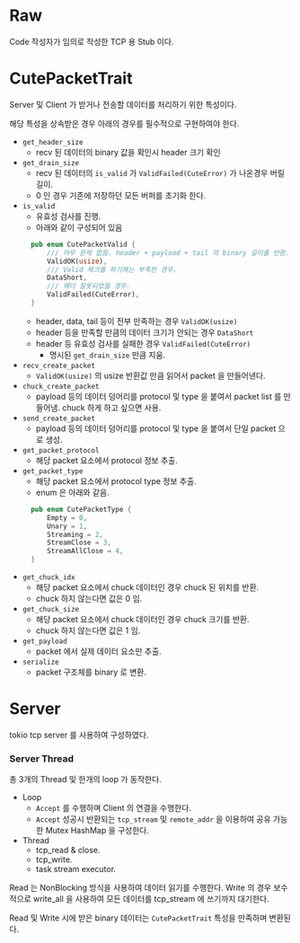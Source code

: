 # Raw
Code 작성자가 임의로 작성한 TCP 용 Stub 이다. 

# CutePacketTrait
Server 및 Client 가 받거나 전송할 데이터를 처리하기 위한 특성이다.

해당 특성을 상속받은 경우 아래의 경우를 필수적으로 구현하여야 한다.
+ `get_header_size`
  + recv 된 데이터의 binary 값을 확인시 header 크기 확인
+ `get_drain_size`
  + recv 된 데이터의 `is_valid` 가 `ValidFailed(CuteError)` 가 나온경우 버릴 길이.
  + 0 인 경우 기존에 저장하던 모든 버퍼를 초기화 한다.
+ `is_valid`
  + 유효성 검사를 진행.
  + 아래와 같이 구성되어 있음
  ```rust
    pub enum CutePacketValid {
        /// 아무 문제 없음. header + payload + tail 의 binary 길이를 반환.
        ValidOK(usize),
        /// Valid 체크를 하기에는 부족한 경우.
        DataShort,
        /// 헤더 잘못되었을 경우.
        ValidFailed(CuteError),
    }
  ```
  + header, data, tail 등이 전부 만족하는 경우 `ValidOK(usize)`
  + header 등을 만족할 만큼의 데이터 크기가 안되는 경우 `DataShort`
  + header 등 유효성 검사를 실패한 경우 `ValidFailed(CuteError)`
    + 명시된 `get_drain_size` 만큼 지움.
+ `recv_create_packet`
  + `ValidOK(usize)` 의 usize 반환값 만큼 읽어서 packet 을 만들어낸다. 
+ `chuck_create_packet`
  + payload 등의 데이터 덩어리를 protocol 및 type 을 붙여서 packet list 를 만들어냄. chuck 하게 하고 싶으면 사용.
+ `send_create_packet`
  + payload 등의 데이터 덩어리를 protocol 및 type 을 붙여서 단일 packet 으로 생성.
+ `get_packet_protocol`
  + 해당 packet 요소에서 protocol 정보 추출.
+ `get_packet_type`
  + 해당 packet 요소에서 protocol type 정보 추출.
  + enum 은 아래와 같음.
  ```rust
    pub enum CutePacketType {
        Empty = 0,
        Unary = 1,
        Streaming = 2,
        StreamClose = 3,
        StreamAllClose = 4,
    }
  ```
+ `get_chuck_idx`
  + 해당 packet 요소에서 chuck 데이터인 경우 chuck 된 위치를 반환.
  + chuck 하지 않는다면 값은 0 임.
+ `get_chuck_size`
  + 해당 packet 요소에서 chuck 데이터인 경우 chuck 크기를 반환.
  + chuck 하지 않는다면 값은 1 임.
+ `get_payload`
  + packet 에서 실제 데이터 요소만 추출.
+ `serialize`
  + packet 구조체를 binary 로 변환.

# Server
tokio tcp server 를 사용하여 구성하였다.

### Server Thread
총 3개의 Thread 및 한개의 loop 가 동작한다.
+ Loop
  + `Accept` 를 수행하며 Client 의 연결을 수행한다.
  + `Accept` 성공시 반환되는 `tcp_stream` 및 `remote_addr` 을 이용하여 공유 가능한 Mutex HashMap 을 구성한다.
+ Thread
  + tcp_read & close.
  + tcp_write.
  + task stream executor.

Read 는 NonBlocking 방식을 사용하여 데이터 읽기를 수행한다.
Write 의 경우 보수적으로 write_all 을 사용하여 모든 데이터를 tcp_stream 에 쓰기까지 대기한다.

Read 및 Write 시에 받은 binary 데이터는 `CutePacketTrait` 특성을 만족하며 변환된다.


